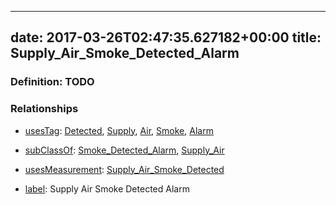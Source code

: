 
---
date: 2017-03-26T02:47:35.627182+00:00
title: Supply_Air_Smoke_Detected_Alarm
---
### Definition: TODO

### Relationships

* [usesTag](https://brickschema.org/schema/1.0/BrickFrame#usesTag): [Detected](https://brickschema.org/schema/1.0/BrickTag#Detected), [Supply](https://brickschema.org/schema/1.0/BrickTag#Supply), [Air](https://brickschema.org/schema/1.0/BrickTag#Air), [Smoke](https://brickschema.org/schema/1.0/BrickTag#Smoke), [Alarm](https://brickschema.org/schema/1.0/BrickTag#Alarm)

* [subClassOf](http://www.w3.org/2000/01/rdf-schema#subClassOf): [Smoke_Detected_Alarm](https://brickschema.org/schema/1.0/Brick#Smoke_Detected_Alarm), [Supply_Air](https://brickschema.org/schema/1.0/Brick#Supply_Air)

* [usesMeasurement](https://brickschema.org/schema/1.0/BrickFrame#usesMeasurement): [Supply_Air_Smoke_Detected](https://brickschema.org/schema/1.0/Brick#Supply_Air_Smoke_Detected)

* [label](http://www.w3.org/2000/01/rdf-schema#label): Supply Air Smoke Detected Alarm
